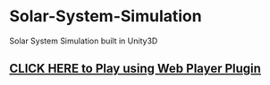 # Solar-System-Simulation
Solar System Simulation built in Unity3D

## [CLICK HERE to Play using Web Player Plugin](http://angsila.cs.buu.ac.th/~57160041/games/Solar%20System%20Simulation/)
